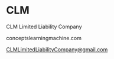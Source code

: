 # CLM
 
CLM Limited Liability Company

conceptslearningmachine.com

CLMLimitedLiabilityCompany@gmail.com

